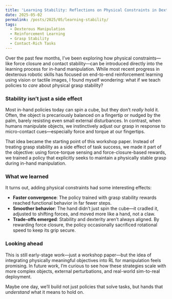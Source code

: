 ```yaml
---
title: 'Learning Stability: Reflections on Physical Constraints in Dexterous Manipulation'
date: 2025-05-02
permalink: /posts/2025/05/learning-stability/
tags:
  - Dexterous Manipulation
  - Reinforcement Learning
  - Grasp Stability
  - Contact-Rich Tasks
---
```


Over the past few months, I’ve been exploring how physical constraints—like force closure and contact stability—can be introduced directly into the learning process for in-hand manipulation. While most recent progress in dexterous robotic skills has focused on end-to-end reinforcement learning using vision or tactile images, I found myself wondering: what if we teach policies to *care* about physical grasp stability?

### Stability isn’t just a side effect

Most in-hand policies today can spin a cube, but they don’t *really* hold it. Often, the object is precariously balanced on a fingertip or nudged by the palm, barely resisting even small external disturbances. In contrast, when humans manipulate objects, we instinctively adjust our grasp in response to micro-contact cues—especially force and torque at our fingertips.

That idea became the starting point of this workshop paper. Instead of treating grasp stability as a side effect of task success, we made it part of the objective: using force-torque sensing and force-closure-based rewards, we trained a policy that explicitly seeks to maintain a physically stable grasp during in-hand manipulation.

### What we learned

It turns out, adding physical constraints had some interesting effects:

- **Faster convergence**: The policy trained with grasp stability rewards reached functional behavior in far fewer steps.
- **Smoother behavior**: The hand didn’t just spin the cube—it cradled it, adjusted to shifting forces, and moved more like a hand, not a claw.
- **Trade-offs emerged**: Stability and dexterity aren’t always aligned. By rewarding force closure, the policy occasionally sacrificed rotational speed to keep its grip secure.

### Looking ahead

This is still early-stage work—just a workshop paper—but the idea of integrating physically meaningful objectives into RL for manipulation feels promising. In future work, I’m curious to see how these strategies scale with more complex objects, external perturbations, and real-world sim-to-real deployment.

Maybe one day, we’ll build not just policies that solve tasks, but hands that *understand* what it means to hold on.


